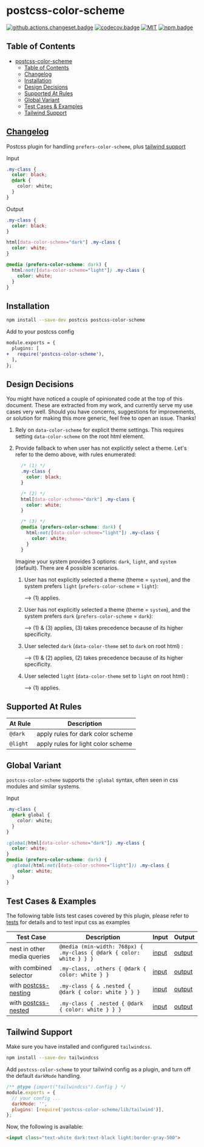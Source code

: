 # postcss-color-scheme

[![github.actions.changeset.badge]][github.actions.changeset] [![codecov.badge]][codecov] [![MIT][license.badge]][license] [![npm.badge]][npm]

## Table of Contents

- [postcss-color-scheme](#postcss-color-scheme)
  - [Table of Contents](#table-of-contents)
  - [Changelog](#changelog)
  - [Installation](#installation)
  - [Design Decisions](#design-decisions)
  - [Supported At Rules](#supported-at-rules)
  - [Global Variant](#global-variant)
  - [Test Cases \& Examples](#test-cases--examples)
  - [Tailwind Support](#tailwind-support)

## [Changelog][changelog]

Postcss plugin for handling `prefers-color-scheme`, plus [tailwind support](#tailwind-support)

Input

```css
.my-class {
  color: black;
  @dark {
    color: white;
  }
}
```

Output

```css
.my-class {
  color: black;
}

html[data-color-scheme="dark"] .my-class {
  color: white;
}

@media (prefers-color-scheme: dark) {
  html:not([data-color-scheme="light"]) .my-class {
    color: white;
  }
}
```

## Installation

```bash
npm install --save-dev postcss postcss-color-scheme
```

Add to your postcss config

```diff
module.exports = {
  plugins: [
+   require('postcss-color-scheme'),
  ],
};
```

## Design Decisions

You might have noticed a couple of opinionated code at the top of this document. These are extracted from my work, and currently serve my use cases very well. Should you have concerns, suggestions for improvements, or solution for making this more generic, feel free to open an issue. Thanks!

1. Rely on `data-color-scheme` for explicit theme settings. This requires setting `data-color-scheme` on the root html element.

2. Provide fallback to when user has not explicitly select a theme. Let's refer to the demo above, with rules enumerated:

    ```css
      /* (1) */
      .my-class {
        color: black;
      }

      /* (2) */
      html[data-color-scheme="dark"] .my-class {
        color: white;
      }

      /* (3) */
      @media (prefers-color-scheme: dark) {
        html:not([data-color-scheme="light"]) .my-class {
          color: white;
        }
      }
    ```

    Imagine your system provides 3 options: `dark`, `light`, and `system` (default). There are 4 possible scenarios.

    1. User has not explicitly selected a theme (theme = `system`), and the system prefers `light` (`prefers-color-scheme` = `light`):

        --> (1) applies.

    2. User has not explicitly selected a theme (theme = `system`), and the system prefers `dark`
    (`prefers-color-scheme` = `dark`):

        --> (1) & (3) applies, (3) takes precedence because of its higher specificity.

    3. User selected `dark` (`data-color-theme` set to `dark` on root html) :

        --> (1) & (2) applies, (2) takes precedence because of its higher specificity.

    4. User selected `light` (`data-color-theme` set to `light` on root html) :

        --> (1) applies.

## Supported At Rules

| At Rule | Description |
| --- | --- |
| `@dark` | apply rules for dark color scheme |
| `@light` | apply rules for light color scheme |

## Global Variant

`postcss-color-scheme` supports the `:global` syntax, often seen in css modules and similar systems.

Input

```css
.my-class {
  @dark global {
    color: white;
  }
}
```

```css
:global(html[data-color-scheme="dark"]) .my-class {
  color: white;
}
@media (prefers-color-scheme: dark) {
  :global(html:not([data-color-scheme="light"])) .my-class {
    color: white;
  }
}
```

## Test Cases & Examples

The following table lists test cases covered by this plugin, please refer to [tests][tests] for details and to test input css as examples

| Test Case | Description | Input | Output |
| --- | --- | --- | --- |
| nest in other media queries | `@media (min-width: 768px) { .my-class { @dark { color: white } } }` | [input][tests.in-media-queries.input] | [output][tests.in-media-queries.output] |
| with combined selector | `.my-class, .others { @dark { color: white } }` | [input][tests.with-combined-selector.input] | [output][tests.with-combined-selector.output] |
| with [postcss-nesting] | `.my-class { & .nested { @dark { color: white } } }` | [input][tests.with-postcss-nesting.input] | [output][tests.with-postcss-nesting.output] |
| with [postcss-nested] | `.my-class { .nested { @dark { color: white } } }` | [input][tests.with-postcss-nested.input] | [output][tests.with-postcss-nested.output] |

## Tailwind Support

Make sure you have installed and configured `tailwindcss`.

```bash
npm install --save-dev tailwindcss
```

Add `postcss-color-scheme` to your tailwind config as a plugin, and turn off the default `darkMode` handling.

```js
/** @type {import("tailwindcss").Config } */
module.exports = {
  // your config ...
  darkMode: '',
  plugins: [require('postcss-color-scheme/lib/tailwind')],
};
```

Now, the following is available:

```html
<input class="text-white dark:text-black light:border-gray-500">
```

[changelog]: ./CHANGELOG.md
[tests]: https://github.com/vnphanquang/postcss-color-scheme/blob/main/src/color-scheme.test.js

[tests.in-media-queries.input]: https://github.com/vnphanquang/postcss-color-scheme/blob/main/src/tests/in-media-queries.input.css
[tests.in-media-queries.output]: https://github.com/vnphanquang/postcss-color-scheme/blob/main/src/tests/in-media-queries.output.css

[tests.with-combined-selector.input]: https://github.com/vnphanquang/postcss-color-scheme/blob/main/src/tests/with-combined-selector.input.css
[tests.with-combined-selector.output]: https://github.com/vnphanquang/postcss-color-scheme/blob/main/src/tests/with-combined-selector.output.css

[tests.with-postcss-nesting.input]: https://github.com/vnphanquang/postcss-color-scheme/blob/main/src/tests/with-postcss-nesting.input.css
[tests.with-postcss-nesting.output]: https://github.com/vnphanquang/postcss-color-scheme/blob/main/src/tests/with-postcss-nest.output.css

[tests.with-postcss-nested.input]: https://github.com/vnphanquang/postcss-color-scheme/blob/main/src/tests/with-postcss-nested.input.css
[tests.with-postcss-nested.output]: https://github.com/vnphanquang/postcss-color-scheme/blob/main/src/tests/with-postcss-nest.output.css

<!-- npm -->
[npm.badge]: https://img.shields.io/npm/v/postcss-color-scheme
[npm]: https://www.npmjs.com/package/postcss-color-scheme

<!-- heading badge -->
[license.badge]: https://img.shields.io/badge/license-MIT-blue.svg
[license]: ./LICENSE
[github.actions.changeset.badge]: https://github.com/vnphanquang/postcss-color-scheme/actions/workflows/changeset.yaml/badge.svg?branch=main
[github.actions.changeset]: https://github.com/vnphanquang/postcss-color-scheme/actions/workflows/changeset.yaml
[codecov.badge]: https://codecov.io/gh/vnphanquang/postcss-color-scheme/branch/main/graph/badge.svg?token=fi6Al6JEGA
[codecov]: https://codecov.io/github/vnphanquang/postcsss-color-scheme?branch=main

[postcss-nesting]: https://github.com/csstools/postcss-plugins/tree/main/plugins/postcss-nesting
[postcss-nested]: https://github.com/postcss/postcss-nested
[tailwind]: https://tailwindcss.com/
